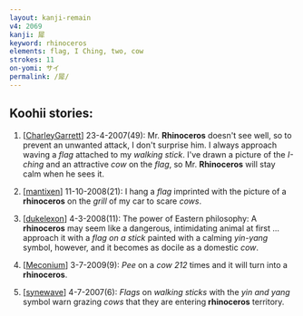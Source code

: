 ```yaml
---
layout: kanji-remain
v4: 2069
kanji: 犀
keyword: rhinoceros
elements: flag, I Ching, two, cow
strokes: 11
on-yomi: サイ
permalink: /犀/
---
```


## Koohii stories: 

1) [<a href="http://kanji.koohii.com/profile/CharleyGarrett">CharleyGarrett</a>] 23-4-2007(49): Mr. <strong>Rhinoceros</strong> doesn&#039;t see well, so to prevent an unwanted attack, I don&#039;t surprise him. I always approach waving a <em>flag</em> attached to my <em>walking stick</em>. I&#039;ve drawn a picture of the <em>I-ching</em> and an attractive <em>cow</em> on the <em>flag</em>, so Mr. <strong>Rhinoceros</strong> will stay calm when he sees it.

2) [<a href="http://kanji.koohii.com/profile/mantixen">mantixen</a>] 11-10-2008(21): I hang a <em>flag</em> imprinted with the picture of a<strong> rhinoceros</strong> on the <em>grill</em> of my car to scare <em>cows</em>.

3) [<a href="http://kanji.koohii.com/profile/dukelexon">dukelexon</a>] 4-3-2008(11): The power of Eastern philosophy: A<strong> rhinoceros</strong> may seem like a dangerous, intimidating animal at first ... approach it with a <em>flag on a stick</em> painted with a calming <em>yin-yang</em> symbol, however, and it becomes as docile as a domestic <em>cow</em>.

4) [<a href="http://kanji.koohii.com/profile/Meconium">Meconium</a>] 3-7-2009(9): <em>Pee</em> on a <em>cow</em> <em>212</em> times and it will turn into a<strong> rhinoceros</strong>.

5) [<a href="http://kanji.koohii.com/profile/synewave">synewave</a>] 4-7-2007(6): <em>Flags</em> on <em>walking sticks</em> with the <em>yin and yang</em> symbol warn grazing <em>cows</em> that they are entering<strong> rhinoceros</strong> territory.


